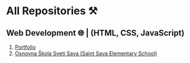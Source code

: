 # All Repositories ⚒

## **Web Development 🌐 | (HTML, CSS, JavaScript)**
1. [Portfolio](https://github.com/velimirpaleksic/portfolio)
2. [Osnovna Škola Sveti Sava (Saint Sava Elementary School)](https://github.com/VexSystems/osnovna-skola-sveti-sava)

